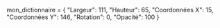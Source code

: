  mon_dictionnaire = {
    "Largeur": 111,
    "Hauteur": 65,
    "Coordonnées X": 15,
    "Coordonnées Y": 146,
    "Rotation": 0,
    "Opacité": 100
}